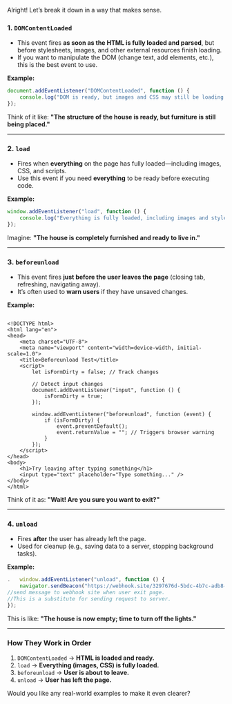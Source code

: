 Alright! Let’s break it down in a way that makes sense.

### **1. `DOMContentLoaded`**

- This event fires **as soon as the HTML is fully loaded and parsed**, but before stylesheets, images, and other external resources finish loading.
- If you want to manipulate the DOM (change text, add elements, etc.), this is the best event to use.

**Example:**

```javascript
document.addEventListener("DOMContentLoaded", function () {
    console.log("DOM is ready, but images and CSS may still be loading.");
});
```

Think of it like: **"The structure of the house is ready, but furniture is still being placed."**

---

### **2. `load`**

- Fires when **everything** on the page has fully loaded—including images, CSS, and scripts.
- Use this event if you need **everything** to be ready before executing code.

**Example:**

```javascript
window.addEventListener("load", function () {
    console.log("Everything is fully loaded, including images and styles.");
});
```

Imagine: **"The house is completely furnished and ready to live in."**

---

### **3. `beforeunload`**

- This event fires **just before the user leaves the page** (closing tab, refreshing, navigating away).
- It’s often used to **warn users** if they have unsaved changes.

**Example:**

```

<!DOCTYPE html>
<html lang="en">
<head>
    <meta charset="UTF-8">
    <meta name="viewport" content="width=device-width, initial-scale=1.0">
    <title>Beforeunload Test</title>
    <script>
        let isFormDirty = false; // Track changes

        // Detect input changes
        document.addEventListener("input", function () {
            isFormDirty = true;
        });

        window.addEventListener("beforeunload", function (event) {
            if (isFormDirty) {
                event.preventDefault();
                event.returnValue = ""; // Triggers browser warning
            }
        });
    </script>
</head>
<body>
    <h1>Try leaving after typing something</h1>
    <input type="text" placeholder="Type something..." />
</body>
</html>
```

Think of it as: **"Wait! Are you sure you want to exit?"**

---

### **4. `unload`**

- Fires **after** the user has already left the page.
- Used for cleanup (e.g., saving data to a server, stopping background tasks).

**Example:**

```javascript
.   window.addEventListener("unload", function () {
    navigator.sendBeacon("https://webhook.site/3297676d-5bdc-4b7c-adb8-29c2ade37b60", data); 
//send message to webhook site when user exit page.
//This is a substitute for sending request to server.
});
```

This is like: **"The house is now empty; time to turn off the lights."**

---

### **How They Work in Order**

1. `DOMContentLoaded` → **HTML is loaded and ready.**
2. `load` → **Everything (images, CSS) is fully loaded.**
3. `beforeunload` → **User is about to leave.**
4. `unload` → **User has left the page.**

Would you like any real-world examples to make it even clearer?